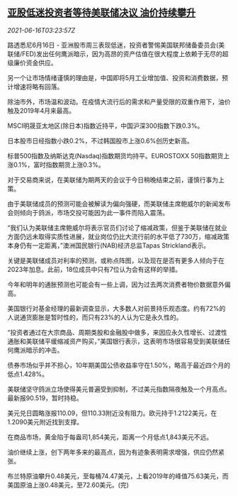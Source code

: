 <!--1623814264000-->
[亚股低迷投资者等待美联储决议 油价持续攀升](https://cn.reuters.com/article/asia-financial-markets-0616-wedn-idCNKCS2DS06S)
------

<div><i>2021-06-16T03:23:57Z</i></div><p>路透悉尼6月16日 - 亚洲股市周三表现低迷，投资者警惕美国联邦储备委员会(美联储/FED)发出任何鹰派暗示，因为高昂的资产估值在很大程度上依赖于无尽的超级廉价资金供应。</p><p>另一个让市场情绪谨慎的理由是，中国即将5月工业增加值、投资和消费数据，预计增速将略有回落。</p><p>除油市外，市场温和波动。在疫情大流行后的需求和产量受限的双重作用下，油价触及2019年4月来最高。</p><p>MSCI明晟亚太地区(除日本)指数近持平，中国沪深300指数下跌0.3%。</p><p>日本股市日经指数小跌0.2%，不过韩国股市上涨0.6%创历史新高。</p><p>标普500指数及纳斯达克(Nasdaq)指数期货均持平。EUROSTOXX 50指数期货上涨0.1%，富时指数期货上涨0.3%。</p><p>对于交易商来说，在美联储为期两天的会议于今日稍晚结束之前，谨慎行事为上策。</p><p>由于美联储成员的预测可能会被解读为偏向强硬，而美联储主席鲍威尔的新闻发布会则倾向于鸽派，市场交投可能因为此一事件而陷入震荡。</p><p>“我们认为美联储主席鲍威尔将表示官员们讨论了缩减政策，但鉴于美联储在就业方面仍远未取得实质性进展，就业岗位仍比大流行前的水平低了730万，缩减政策本身仍有一定距离，”澳洲国民银行(NAB)经济总监Tapas Strickland表示。</p><p>关键是美联储成员对利率的预测，或称点阵图，以及现在是否有更多人倾向于在2023年加息。此前，18位成员中只有7位认为会有这样的举措。</p><p>今年和明年的通胀预测也可能会有一些上调，因为过去两次消费者物价数据意外偏高。</p><p>美国银行对基金经理的最新调查显示，大多数人对前景持乐观态度。约有72%的人说通货膨胀是暂时性的，而只有23%的人认为它是永久性的。</p><p>“投资者通过在大宗商品、周期类股和金融股中做多，来因应永久性增长、过渡性通胀和美联储平缓缩减资产购买，”美国银行表示，这表明市场很容易受到美联储任何鹰派暗示的冲击。</p><p>债券市场似乎并不担心，10年期美国公债收益率守在1.50%，略高于最近四个月的低点1.428%。</p><p>美联储坚守鸽派立场使得美元普遍受到抑制，不过美元指数隔夜触及一个月高点。最新报90.519，暂时持稳。</p><p>美元兑日圆略涨报110.09，但110.33附近没有阻力。欧元持于1.2122美元，在1.2090美元附近找到支撑。</p><p>在商品市场，黄金陷于每盎司1,854美元，距离一个月低点1,843美元不远。</p><p>油价继续上涨，创下两年多来的最高点，因为有迹象表明需求增强，供应仍然紧张。</p><p>布兰特原油攀升0.48美元，至每桶74.47美元，上看2019年的峰值75.63美元，而美国原油上涨0.48美元，至72.60美元。(完)</p>
